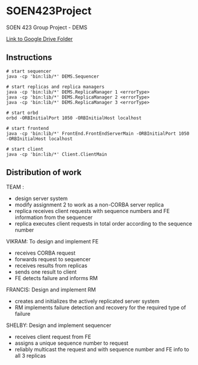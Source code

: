# SOEN423Project

SOEN 423 Group Project - DEMS

[Link to Google Drive Folder](https://drive.google.com/drive/folders/1a_pQnYdVTQ2WMDOOZDDUdrWAXBgGCZk6?usp=sharing)

## Instructions

```shell
# start sequencer
java -cp 'bin:lib/*' DEMS.Sequencer

# start replicas and replica managers
java -cp 'bin:lib/*' DEMS.ReplicaManager 1 <errorType>
java -cp 'bin:lib/*' DEMS.ReplicaManager 2 <errorType>
java -cp 'bin:lib/*' DEMS.ReplicaManager 3 <errorType>

# start orbd
orbd -ORBInitialPort 1050 -ORBInitialHost localhost

# start frontend
java -cp 'bin:lib/*' FrontEnd.FrontEndServerMain -ORBInitialPort 1050 -ORBInitialHost localhost

# start client
java -cp 'bin:lib/*' Client.ClientMain
```

## Distribution of work

TEAM :
- design server system
- modify assignment 2 to work as a non-CORBA server replica
- replica receives client requests with sequence numbers and FE information from the sequencer
- replica executes client requests in total order according to the sequence number

VIKRAM: To design and implement FE
- receives CORBA request
- forwards request to sequencer
- receives results from replicas
- sends one result to client
- FE detects failure and informs RM

FRANCIS: Design and implement RM
- creates and initializes the actively replicated server system
- RM implements failure detection and recovery for the required type of failure

SHELBY: Design and implement sequencer
- receives client request from FE
- assigns a unique sequence number to request
- reliably multicast the request and with sequence number and FE info to all 3 replicas
